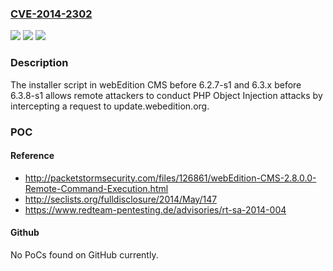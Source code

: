 ### [CVE-2014-2302](https://cve.mitre.org/cgi-bin/cvename.cgi?name=CVE-2014-2302)
![](https://img.shields.io/static/v1?label=Product&message=n%2Fa&color=blue)
![](https://img.shields.io/static/v1?label=Version&message=n%2Fa&color=blue)
![](https://img.shields.io/static/v1?label=Vulnerability&message=n%2Fa&color=brighgreen)

### Description

The installer script in webEdition CMS before 6.2.7-s1 and 6.3.x before 6.3.8-s1 allows remote attackers to conduct PHP Object Injection attacks by intercepting a request to update.webedition.org.

### POC

#### Reference
- http://packetstormsecurity.com/files/126861/webEdition-CMS-2.8.0.0-Remote-Command-Execution.html
- http://seclists.org/fulldisclosure/2014/May/147
- https://www.redteam-pentesting.de/advisories/rt-sa-2014-004

#### Github
No PoCs found on GitHub currently.

